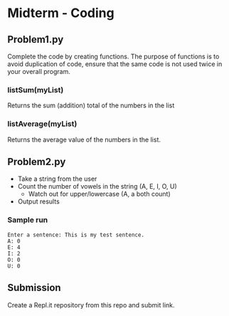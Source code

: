 # Midterm - Coding

## Problem1.py

Complete the code by creating functions. The purpose of functions is to avoid duplication of code, ensure that the same code is not used twice in your overall program.

### listSum(myList)
Returns the sum (addition) total of the numbers in the list

### listAverage(myList)
Returns the average value of the numbers in the list.


## Problem2.py
- Take a string from the user
- Count the number of vowels in the string (A, E, I, O, U)
  - Watch out for upper/lowercase (A, a both count)
- Output results

### Sample run
```
Enter a sentence: This is my test sentence.
A: 0
E: 4
I: 2
O: 0
U: 0
```

## Submission
Create a Repl.it repository from this repo and submit link.
